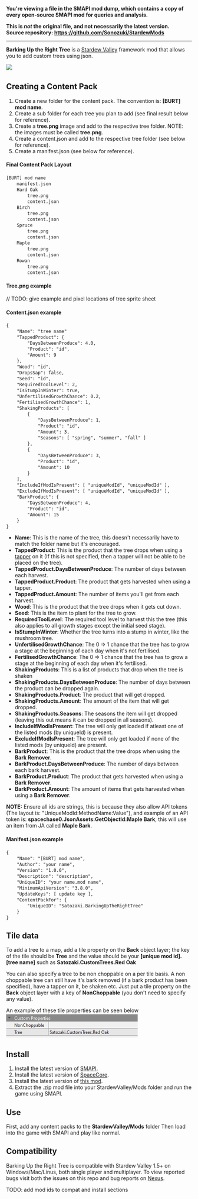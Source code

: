 **You're viewing a file in the SMAPI mod dump, which contains a copy of every open-source SMAPI mod
for queries and analysis.**

**This is _not_ the original file, and not necessarily the latest version.**  
**Source repository: https://github.com/Sonozuki/StardewMods**

----

**Barking Up the Right Tree** is a [Stardew Valley](http://stardewvalley.net/) framework mod that allows you to add custom trees using json.

![](pics/barkinguptherighttree.png)

## Creating a Content Pack
1. Create a new folder for the content pack. The convention is: **[BURT] mod name**.
2. Create a sub folder for each tree you plan to add (see final result below for reference).
3. Create a **tree.png** image and add to the respective tree folder. NOTE: the images must be called **tree.png**.
4. Create a content.json and add to the respective tree folder (see below for reference). 
5. Create a manifest.json (see below for reference).

#### Final Content Pack Layout
    [BURT] mod name
        manifest.json
        Hard Oak
            tree.png
            content.json
        Birch
            tree.png
            content.json
        Spruce
            tree.png
            content.json
        Maple
            tree.png
            content.json
        Rowan
            tree.png
            content.json

#### Tree.png example
// TODO: give example and pixel locations of tree sprite sheet

#### Content.json example
    {
        "Name": "tree name"
        "TappedProduct": {
            "DaysBetweenProduce": 4.0,
            "Product": "id",
            "Amount": 9
        },
        "Wood": "id",
	    "DropsSap": false,
        "Seed": "id",
        "RequiredToolLevel": 2,
        "IsStumpInWinter": true,
        "UnfertilisedGrowthChance": 0.2,
        "FertilisedGrowthChance": 1,
        "ShakingProducts": [
            {
                "DaysBetweenProduce": 1,
                "Product": "id",
                "Amount": 3,
                "Seasons": [ "spring", "summer", "fall" ]
            },
            {
                "DaysBetweenProduce": 3,
                "Product": "id",
                "Amount": 10
            }
        ],
        "IncludeIfModIsPresent": [ "uniqueModId", "uniqueModId" ],
        "ExcludeIfModIsPresent": [ "uniqueModId", "uniqueModId" ],
        "BarkProduct": {
            "DaysBetweenProduce": 4,
            "Product": "id",
            "Amount": 15
        }
    }

* **Name**: This is the name of the tree, this doesn't necessarily have to match the folder name but it's encouraged.
* **TappedProduct**: This is the product that the tree drops when using a [tapper](https://stardewvalleywiki.com/Tapper) on it (If this is not specified, then a tapper will not be able to be placed on the tree).
* **TappedProduct.DaysBetweenProduce**: The number of days between each harvest.
* **TappedProduct.Product**: The product that gets harvested when using a tapper.
* **TappedProduct.Amount**: The number of items you'll get from each harvest.
* **Wood**: This is the product that the tree drops when it gets cut down.
* **Seed**: This is the item to plant for the tree to grow.
* **RequiredToolLevel**: The required tool level to harvest this the tree (this also applies to all growth stages except the initial seed stage).
* **IsStumpInWinter**: Whether the tree turns into a stump in winter, like the mushroom tree.
* **UnfertilisedGrowthChance**: The 0 => 1 chance that the tree has to grow a stage at the beginning of each day when it's not fertilised.
* **FertilisedGrowthChance**: The 0 => 1 chance that the tree has to grow a stage at the beginning of each day when it's fertilised.
* **ShakingProducts**: This is a list of products that drop when the tree is shaken
* **ShakingProducts.DaysBetweenProduce**: The number of days between the product can be dropped again.
* **ShakingProducts.Product**: The product that will get dropped.
* **ShakingProducts.Amount**: The amount of the item that will get dropped.
* **ShakingProducts.Seasons**: The seasons the item will get dropped (leaving this out means it can be dropped in all seasons).
* **IncludeIfModIsPresent**: The tree will only get loaded if atleast one of the listed mods (by uniqueId) is present.
* **ExcludeIfModIsPresent**: The tree will only get loaded if none of the listed mods (by uniqueId) are present.
* **BarkProduct**: This is the product that the tree drops when using the **Bark Remover**.
* **BarkProduct.DaysBetweenProduce**: The number of days between each bark harvest.
* **BarkProduct.Product**: The product that gets harvested when using a **Bark Remover**.
* **BarkProduct.Amount**: The amount of items that gets harvested when using a **Bark Remover**.

**NOTE:** Ensure all ids are strings, this is because they also allow API tokens (The layout is: "UniqueModId:MethodName:Value"), and example of an API token is: **spacechase0.JsonAssets:GetObjectId:Maple Bark**, this will use an item from JA called **Maple Bark**.

#### Manifest.json example
    {
        "Name": "[BURT] mod name",
        "Author": "your name",
        "Version": "1.0.0",
        "Description": "description",
        "UniqueID": "your name.mod name",
        "MinimumApiVersion": "3.8.0",
        "UpdateKeys": [ update key ],
        "ContentPackFor": {
            "UniqueID": "Satozaki.BarkingUpTheRightTree"
        }
    }

## Tile data
To add a tree to a map, add a tile property on the **Back** object layer; the key of the tile should be **Tree** and the value should be your **[unique mod id].[tree name]** such as **Satozaki.CustomTrees.Red Oak**

You can also specify a tree to be non choppable on a per tile basis. A non choppable tree can still have it's bark removed (if a bark product has been specified), have a tapper on it, be shaken etc. Just put a tile property on the **Back** object layer with a key of **NonChoppable** (you don't need to specify any value).

An example of these tile properties can be seen below  
![](pics/tiledataexample.png)

## Install
1. Install the latest version of [SMAPI](https://www.nexusmods.com/stardewvalley/mods/2400).
2. Install the latest version of [SpaceCore](https://www.nexusmods.com/stardewvalley/mods/1348).
3. Install the latest version of [this mod](https://www.nexusmods.com/stardewvalley/mods/).
4. Extract the .zip mod file into your StardewValley/Mods folder and run the game using SMAPI.

## Use
First, add any content packs to the **StardewValley/Mods** folder 
Then load into the game with SMAPI and play like normal.

## Compatibility
Barking Up the Right Tree is compatible with Stardew Valley 1.5+ on Windows/Mac/Linus, both single player and multiplayer. To view reported bugs visit both the issues on this repo and bug reports on [Nexus](https://www.nexusmods.com/stardewvalley/mods/?tab=bugs).

TODO: add mod ids to compat and install sections